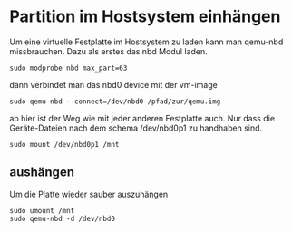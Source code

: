 # Partition im Hostsystem einhängen

Um eine virtuelle Festplatte im Hostsystem zu laden kann man 
qemu-nbd missbrauchen. Dazu als erstes das nbd Modul laden.

```
sudo modprobe nbd max_part=63
```

dann verbindet man das nbd0 device mit der vm-image

```
sudo qemu-nbd --connect=/dev/nbd0 /pfad/zur/qemu.img
```

ab hier ist der Weg wie mit jeder anderen Festplatte auch. Nur dass die 
Geräte-Dateien nach dem schema /dev/nbd0p1 zu handhaben sind.

```
sudo mount /dev/nbd0p1 /mnt
```

## aushängen

Um die Platte wieder sauber auszuhängen

```
sudo umount /mnt
sudo qemu-nbd -d /dev/nbd0

```
